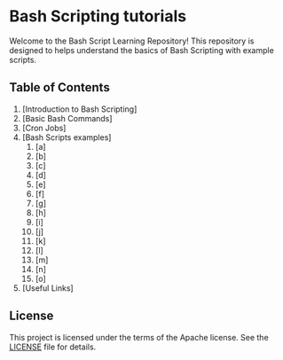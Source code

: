 # Bash Scripting tutorials

Welcome to the Bash Script Learning Repository! This repository is designed to helps understand the basics of Bash Scripting with example scripts.

## Table of Contents
1. [Introduction to Bash Scripting]
2. [Basic Bash Commands]
3. [Cron Jobs]
4. [Bash Scripts examples]
   1. [a]
   2. [b]
   3. [c]
   4. [d]
   5. [e]
   6. [f]
   7. [g]
   8. [h]
   9. [i]
   10. [j]
   11. [k]
   12. [l]
   13. [m]
   14. [n]
   15. [o]
5. [Useful Links]

## License
This project is licensed under the terms of the Apache license. See the [LICENSE](./LICENSE) file for details.
